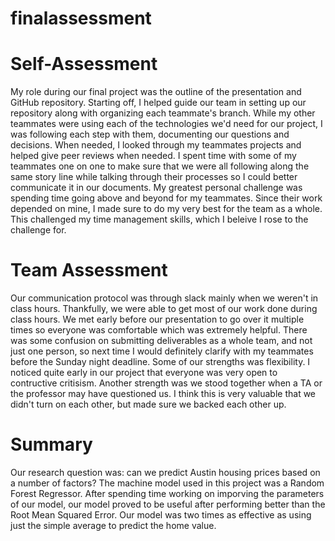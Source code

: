 # finalassessment

# Self-Assessment

My role during our final project was the outline of the presentation and GitHub repository. Starting off, I helped guide our team in setting up our repository along with organizing each teammate's branch. While my other teammates were using each of the technologies we'd need for our project, I was following each step with them, documenting our questions and decisions. When needed, I looked through my teammates projects and helped give peer reviews when needed. I spent time with some of my teammates one on one to make sure that we were all following along the same story line while talking through their processes so I could better communicate it in our documents. My greatest personal challenge was spending time going above and beyond for my teammates. Since their work depended on mine, I made sure to do my very best for the team as a whole. This challenged my time management skills, which I beleive I rose to the challenge for. 

# Team Assessment

Our communication protocol was through slack mainly when we weren't in class hours. Thankfully, we were able to get most of our work done during class hours. We met early before our presentation to go over it multiple times so everyone was comfortable which was extremely helpful. There was some confusion on submitting deliverables as a whole team, and not just one person, so next time I would definitely clarify with my teammates before the Sunday night deadline. Some of our strengths was flexibility. I noticed quite early in our project that everyone was very open to contructive critisism. Another strength was we stood together when a TA or the professor may have questioned us. I think this is very valuable that we didn't turn on each other, but made sure we backed each other up.

# Summary

Our research question was: can we predict Austin housing prices based on a number of factors? The machine model used in this project was a Random Forest Regressor. After spending time working on imporving the parameters of our model, our model proved to be useful after performing better than the Root Mean Squared Error. Our model was two times as effective as using just the simple average to predict the home value. 
